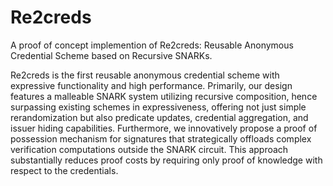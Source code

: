 # Re2creds
A proof of concept implemention of Re2creds: Reusable Anonymous Credential Scheme based on Recursive SNARKs.

Re2creds is the first reusable anonymous credential scheme with expressive functionality and high performance. Primarily, our design features a malleable SNARK system utilizing recursive composition, hence surpassing existing schemes in expressiveness, offering not just simple rerandomization but also predicate updates, credential
aggregation, and issuer hiding capabilities. Furthermore, we innovatively propose a proof of possession mechanism for signatures that strategically offloads complex verification computations outside the SNARK circuit. This approach substantially reduces proof costs by requiring only proof of knowledge with respect to the credentials.
